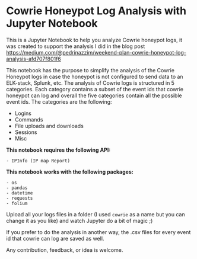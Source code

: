# Cowrie Honeypot Log Analysis with Jupyter Notebook
This is a Jupyter Notebook to help you analyze Cowrie honeypot logs, it was created to support the analysis I did in the blog post https://medium.com/@pedrinazzim/weekend-plan-cowrie-honeypot-log-analysis-afd707f801f6

This notebook has the purpose to simplify the analysis of the Cowrie Honeypot logs in case the honeypot is not configured to send data to an ELK-stack, Splunk, etc. The analysis of Cowrie logs is structured in 5 categories. Each category contains a subset of the event ids that cowrie honeypot can log and overall the five categories contain all the possible event ids.
The categories are the following:
- Logins
- Commands
- File uploads and downloads
- Sessions
- Misc

**This notebook requires the following API:**
```
- IPInfo (IP map Report)
```

**This notebook works with the following packages:**
```
- os
- pandas
- datetime
- requests
- folium
```

Upload all your logs files in a folder (I used `cowrie` as a name but you can change it as you like) and watch Jupyter do a bit of magic ;)

If you prefer to do the analysis in another way, the .csv files for every event id that cowrie can log are saved as well.

Any contribution, feedback, or idea is welcome.
